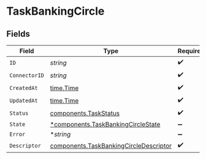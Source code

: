 # TaskBankingCircle


## Fields

| Field                                                                                            | Type                                                                                             | Required                                                                                         | Description                                                                                      |
| ------------------------------------------------------------------------------------------------ | ------------------------------------------------------------------------------------------------ | ------------------------------------------------------------------------------------------------ | ------------------------------------------------------------------------------------------------ |
| `ID`                                                                                             | *string*                                                                                         | :heavy_check_mark:                                                                               | N/A                                                                                              |
| `ConnectorID`                                                                                    | *string*                                                                                         | :heavy_check_mark:                                                                               | N/A                                                                                              |
| `CreatedAt`                                                                                      | [time.Time](https://pkg.go.dev/time#Time)                                                        | :heavy_check_mark:                                                                               | N/A                                                                                              |
| `UpdatedAt`                                                                                      | [time.Time](https://pkg.go.dev/time#Time)                                                        | :heavy_check_mark:                                                                               | N/A                                                                                              |
| `Status`                                                                                         | [components.TaskStatus](../../models/components/taskstatus.md)                                   | :heavy_check_mark:                                                                               | N/A                                                                                              |
| `State`                                                                                          | [*components.TaskBankingCircleState](../../models/components/taskbankingcirclestate.md)          | :heavy_minus_sign:                                                                               | N/A                                                                                              |
| `Error`                                                                                          | **string*                                                                                        | :heavy_minus_sign:                                                                               | N/A                                                                                              |
| `Descriptor`                                                                                     | [components.TaskBankingCircleDescriptor](../../models/components/taskbankingcircledescriptor.md) | :heavy_check_mark:                                                                               | N/A                                                                                              |